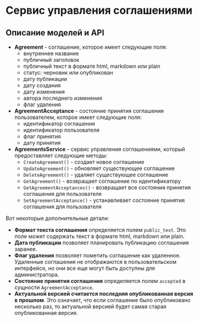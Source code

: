 # Cервис управления соглашениями

## Описание моделей и API

* **Agreement** - соглашение, которое имеет следующие поля:
    * внутреннее название
    * публичный заголовок
    * публичный текст в формате html, markdown или plain
    * статус: черновик или опубликован
    * дату публикации
    * дату создания
    * дату изменения
    * автора последнего изменения
    * флаг удаления
* **AgreementAcceptance** - состояние принятия соглашения пользователем, которое имеет следующие поля:
    * идентификатор соглашения
    * идентификатор пользователя
    * флаг принятия
    * дату принятия
* **AgreementsService** - сервис управления соглашениями, который предоставляет следующие методы:
    * `CreateAgreement()` - создает новое соглашение
    * `UpdateAgreement()` - обновляет существующее соглашение
    * `DeleteAgreement()` - удаляет существующее соглашение
    * `GetAgreement()` - возвращает соглашение по идентификатору
    * `GetAgreementAcceptances()` - возвращает все состояния принятия соглашения для пользователя
    * `SetAgreementAcceptance()` - устанавливает состояние принятия соглашения для пользователя

Вот некоторые дополнительные детали:

* **Формат текста соглашения** определяется полем `public_text`. Это поле может содержать текст в формате html, markdown или plain.
* **Дата публикации** позволяет планировать публикацию соглашения заранее.
* **Флаг удаления** позволяет пометить соглашение как удаленное. Удаленные соглашения не отображаются в пользовательском интерфейсе, но они все еще могут быть доступны для администратора.
* **Состояние принятия соглашения** определяется полем `accepted` в сущности `AgreementAcceptance`.
* **Актуальной версией считается последняя опубликованная версия в прошлом**. Это означает, что если соглашение было опубликовано несколько раз, то актуальной версией будет самая старая опубликованная версия.
